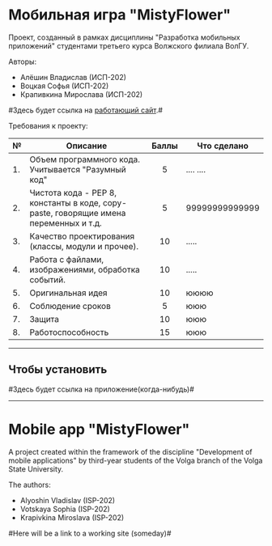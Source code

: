 # Мобильная игра "MistyFlower"
Проект, созданный в рамках дисциплины "Разработка мобильных приложений" студентами третьего курса Волжского филиала ВолГУ.
   
Авторы:
- Алёшин Владислав (ИСП-202)
- Воцкая Софья (ИСП-202)
- Крапивкина Мирослава (ИСП-202)

#Здесь будет ссылка на [работающий сайт](http://mistyflower.ru).#


Требования к проекту:

| №    | Описание                                                                                                                                                                                              |           Баллы            | Что сделано                                                                                                                                                                                                                                                                                                                                                                                                                                                                                                                                                                                                                                                                                    |
|------|-------------------------------------------------------------------------------------------------------------------------------------------------------------------------------------------------------|:--------------------------:|------------------------------------------------------------------------------------------------------------------------------------------------------------------------------------------------------------------------------------------------------------------------------------------------------------------------------------------------------------------------------------------------------------------------------------------------------------------------------------------------------------------------------------------------------------------------------------------------------------------------------------------------------------------------------------------------|
| 1.   | Объем программного кода. Учитывается "Разумный код"                                                                                                                    |             5              |     ....            ....                                                                                                                                                                                                                                                                                                                                                                                                                                                                                                                                                                                                                   |
| 2.   | Чистота кода - PEP 8, константы в коде, copy-paste, говорящие имена переменных и т.д.                                                                                                                                                            |                       5                     | 99999999999999 |
| 3.   | Качество проектирования (классы, модули и прочее).                                                                                                                                       |             10             | .....                                                                                                                                                                                                                                                                                                                                                                                                                                                                                                                                                                                                                                                          |
| 4.   | Работа с файлами, изображениями, обработка событий.                                                                                                                              |             10             | .....                                                                                                                                                                                                                                                                                                                                                                                                                                                                                                                                                                                                                                                           |
| 5.   | Оригинальная идея                                                                                                                                                             |             10             |        юююю                                                                                                                                                                                                                                                                                                                                                                                                                                                                                                                                                                                                                                                                                        |
| 6.   | Соблюдение сроков                                                                                                                                   |    5   |                                                                                                                                                                                                ююю                                                                                                                                                                                                                                                                                                                                                                                                                                                                                                |
| 7.   | Защита                                                                                                                                                   |             10             |          ююю                                                                                                                                                                                                                                                                                                                                                                                                                                                                                                                                                                                                                                                                    |
| 8.   | Работоспособность                                                                                                                                                               |             15             |        ююю                                                                                                                                                                                                                                                                                                                                                                                                                                                                                                                       |

---

## Чтобы установить
#Здесь будет ссылка на приложение(когда-нибудь)#

---

# Mobile app "MistyFlower"
A project created within the framework of the discipline "Development of mobile applications" by third-year students of the Volga branch of the Volga State University.
   
The authors:
- Alyoshin Vladislav (ISP-202)
- Votskaya Sophia (ISP-202)
- Krapivkina Miroslava (ISP-202)

#Here will be a link to a working site (someday)#
